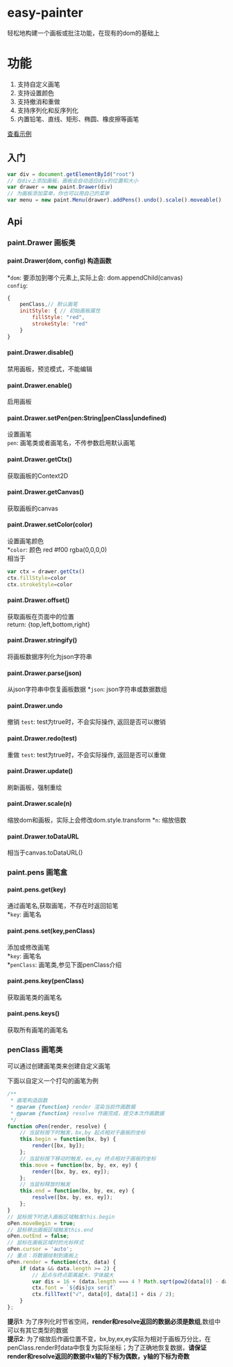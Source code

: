 # easy-painter

轻松地构建一个画板或批注功能，在现有的dom的基础上

# 功能

1. 支持自定义画笔
2. 支持设置颜色
3. 支持撤消和重做
4. 支持序列化和反序列化
5. 内置铅笔、直线、矩形、椭圆、橡皮擦等画笔

[查看示例](http://inu1255.gitee.io/easy-painter/example/)

## 入门

``` javascript
var div = document.getElementById("root")
// 在div上添加画板，画板会自动适应div的位置和大小
var drawer = new paint.Drawer(div)
// 为画板添加菜单，你也可以用自己的菜单
var menu = new paint.Menu(drawer).addPens().undo().scale().moveable()
```

## Api

### paint.Drawer 画板类

#### paint.Drawer(dom, config) 构造函数

*`dom`: 要添加到哪个元素上,实际上会: dom.appendChild(canvas)  
`config`: 
``` js
{
    penClass,// 默认画笔
    initStyle: { // 初始画板属性
        fillStyle: "red",
        strokeStyle: "red"
    }
}
```

#### paint.Drawer.disable()
禁用画板，预览模式，不能编辑

#### paint.Drawer.enable()
启用画板

#### paint.Drawer.setPen(pen:String|penClass|undefined)
设置画笔  
`pen`: 画笔类或者画笔名，不传参数启用默认画笔

#### paint.Drawer.getCtx()
获取画板的Context2D

#### paint.Drawer.getCanvas()
获取画板的canvas

#### paint.Drawer.setColor(color)
设置画笔颜色  
*`color`: 颜色 red #f00 rgba(0,0,0,0)  
相当于  
``` js
var ctx = drawer.getCtx()
ctx.fillStyle=color  
ctx.strokeStyle=color  
```
#### paint.Drawer.offset()
获取画板在页面中的位置  
return: {top,left,bottom,right}

#### paint.Drawer.stringify()
将画板数据序列化为json字符串

#### paint.Drawer.parse(json)
从json字符串中恢复画板数据
*`json`: json字符串或数据数组

#### paint.Drawer.undo
撤销
`test`: test为true时，不会实际操作, 返回是否可以撤销

#### paint.Drawer.redo(test)
重做
`test`: test为true时，不会实际操作, 返回是否可以重做

#### paint.Drawer.update()
刷新画板，强制重绘

#### paint.Drawer.scale(n)
缩放dom和画板，实际上会修改dom.style.transform
*`n`: 缩放倍数

#### paint.Drawer.toDataURL
相当于canvas.toDataURL()

### paint.pens 画笔盒

#### paint.pens.get(key)
通过画笔名,获取画笔，不存在时返回铅笔  
*`key`: 画笔名

#### paint.pens.set(key,penClass)
添加或修改画笔  
*`key`: 画笔名  
*`penClass`: 画笔类,参见下面penClass介绍   

#### paint.pens.key(penClass)
获取画笔类的画笔名

#### paint.pens.keys()
获取所有画笔的画笔名

### penClass 画笔类
可以通过创建画笔类来创建自定义画笔

下面以自定义一个打勾的画笔为例
``` js
/**
 * 画笔构造函数
 * @param {function} render 渲染当前作画数据
 * @param {function} resolve 作画完成，提交本次作画数据
 */
function oPen(render, resolve) {
    // 当鼠标按下时触发，bx,by 起点相对于画板的坐标
    this.begin = function(bx, by) {
        render([bx, by]);
    };
    // 当鼠标按下移动时触发，ex,ey 终点相对于画板的坐标
    this.move = function(bx, by, ex, ey) {
        render([bx, by, ex, ey]);
    };
    // 当鼠标释放时触发
    this.end = function(bx, by, ex, ey) {
        resolve([bx, by, ex, ey]);
    };
}
// 鼠标按下时进入画板区域触发this.begin
oPen.moveBegin = true;
// 鼠标移出画板区域触发this.end
oPen.outEnd = false;
// 鼠标在画板区域时的光标样式
oPen.cursor = 'auto';
// 重点：将数据绘制到画板上
oPen.render = function(ctx, data) {
    if (data && data.length >= 2) {
        // 起点与终点距离越大，字体越大
        var dis = 16 + (data.length === 4 ? Math.sqrt(pow2(data[0] - data[2]) + pow2(data[1] - data[3])) : 0)
        ctx.font = `${dis}px serif`
        ctx.fillText("√", data[0], data[1] + dis / 2);
    }
};
```
**提示1**: 为了序列化时节省空间，**render和resolve返回的数据必须是数组**,数组中可以有其它类型的数据  
**提示2**: 为了缩放后作画位置不变，bx,by,ex,ey实际为相对于画板万分比，在penClass.render时data中恢复为实际坐标；为了正确地恢复数据，**请保证render和resolve返回的数据中x轴的下标为偶数，y轴的下标为奇数**